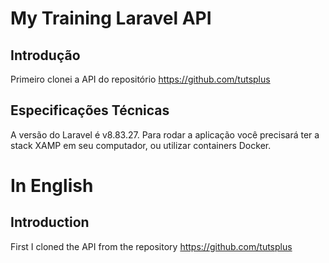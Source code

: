 # My Training Laravel API
## Introdução
Primeiro clonei a API do repositório https://github.com/tutsplus

## Especificações Técnicas
A versão do Laravel é v8.83.27. Para rodar a aplicação você precisará ter a stack XAMP em seu computador, ou utilizar containers Docker.

# In English
## Introduction
First I cloned the API from the repository https://github.com/tutsplus